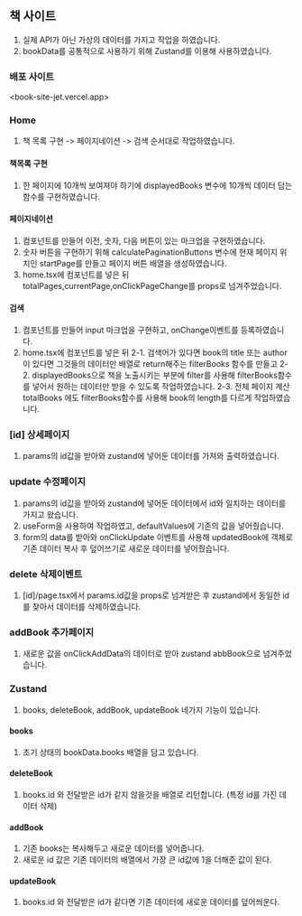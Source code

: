 ## 책 사이트
1. 실제 API가 아닌 가상의 데이터를 가지고 작업을 하였습니다.
2. bookData를 공통적으로 사용하기 위해 Zustand를 이용해 사용하였습니다.

### 배포 사이트
<book-site-jet.vercel.app>

### Home
1. 책 목록 구현 -> 페이지네이션 -> 검색 순서대로 작업하였습니다.
#### 책목록 구현
1. 한 페이지에 10개씩 보여져야 하기에 displayedBooks 변수에 10개씩 데이터 담는 함수를 구현하였습니다.
#### 페이지네이션
1. 컴포넌트를 만들어 이전, 숫자, 다음 버튼이 있는 마크업을 구현하였습니다.
2. 숫자 버튼을 구현하기 위해 calculatePaginationButtons 변수에 현재 페이지 위치인 startPage를 만들고 페이지 버튼 배열을 생성하였습니다.
3. home.tsx에 컴포넌트를 넣은 뒤 totalPages,currentPage,onClickPageChange를 props로 넘겨주었습니다.
#### 검색
1. 컴포넌트를 만들어 input 마크업을 구현하고, onChange이벤트를 등록하였습니다.
2. home.tsx에 컴포넌트를 넣은 뒤 
2-1. 검색어가 있다면 book의 title 또는 author이 있다면 그것들의 데이터만 배열로 return해주는 filterBooks 함수를 만들고
2-2. displayedBooks으로 책을 노출시키는 부분에 filter를 사용해 filterBooks함수를 넣어서 원하는 데이터만 받을 수 있도록 작업하였습니다.
2-3. 전체 페이지 계산 totalBooks 에도  filterBooks함수를 사용해 book의 length를 다르게 작업하였습니다.


### [id] 상세페이지
1. params의 id값을 받아와 zustand에 넣어둔 데이터를 가져와 출력하였습니다.

### update 수정페이지
1. params의 id값을 받아와 zustand에 넣어둔 데이터에서 id와 일치하는 데이터를 가지고 왔습니다.
2. useForm을 사용하여 작업하였고, defaultValues에 기존의 값을 넣어줬습니다.
3. form의 data를 받아와 onClickUpdate 이벤트를 사용해 updatedBook에 객체로 기존 데이터 복사 후 덮어쓰기로 새로운 데이터를 넣어줬습니다.

### delete 삭제이벤트
1. [id]/page.tsx에서 params.id값을 props로 넘겨받은 후 zustand에서 동일한 id를 찾아서 데이터를 삭제하였습니다.

### addBook 추가페이지
1. 새로운 값을 onClickAddData의 데이터로 받아 zustand abbBook으로 넘겨주었습니다.

### Zustand
1. books, deleteBook, addBook, updateBook 네가지 기능이 있습니다.
#### books
1. 초기 상태의 bookData.books 배열을 담고 있습니다.
#### deleteBook
1. books.id 와 전달받은 id가 같지 않을것을 배열로 리턴합니다. (특정 id를 가진 데이터 삭제)
#### addBook
1. 기존 books는 복사해두고 새로운 데이터를 넣어줍니다.
2. 새로운 id 값은 기존 데이터의 배열에서 가장 큰 id값에 1을 더해준 값이 된다.
#### updateBook
1. books.id 와 전달받은 id가 같다면 기존 데이터에 새로운 데이터를 덮어씌운다.
